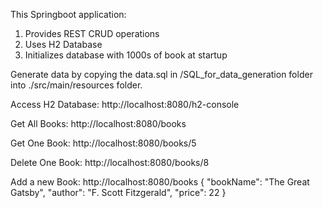 This Springboot application:
1. Provides REST CRUD operations
2. Uses H2 Database
3. Initializes database with 1000s of book at startup


Generate data by copying the data.sql in /SQL_for_data_generation folder into ./src/main/resources folder.


Access H2 Database:
http://localhost:8080/h2-console

Get All Books:
http://localhost:8080/books

Get One Book:
http://localhost:8080/books/5

Delete One Book:
http://localhost:8080/books/8

Add a new Book:
http://localhost:8080/books
{
  "bookName": "The Great Gatsby",
  "author": "F. Scott Fitzgerald",
  "price": 22
}

